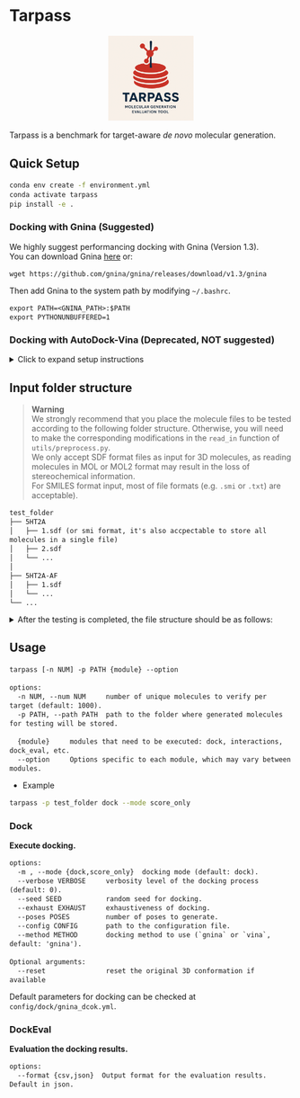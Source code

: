 # Tarpass


<div align="center">
    <img src="tarpass-logo.png" style="width: 30%;">
</div>


Tarpass is a benchmark for target-aware *de novo* molecular generation.

## Quick Setup

```bash
conda env create -f environment.yml
conda activate tarpass
pip install -e .
```

### Docking with Gnina (Suggested)

We highly suggest performancing docking with Gnina (Version 1.3).  
You can download Gnina [here](https://github.com/gnina/gnina/releases/tag/v1.3) or:

```Shell
wget https://github.com/gnina/gnina/releases/download/v1.3/gnina
```

Then add Gnina to the system path by modifying `~/.bashrc`.

```Shell
export PATH=<GNINA_PATH>:$PATH
export PYTHONUNBUFFERED=1
```

### Docking with AutoDock-Vina (Deprecated, NOT suggested)

<details>
<summary>Click to expand setup instructions</summary>

```Shell
conda install -c conda-forge swig boost-cpp libboost sphinx sphinx_rtd_theme
conda install -c conda-forge vina gemmi prody
conda install -c conda-forge autogrid # >=4.2.7 
# autogrid will conflict with umap-learn
```

### Preparation with AutoDock-Vina (Not Recommend)

```Shell
python -m pip install git+https://github.com/Valdes-Tresanco-MS/AutoDockTools_py3
```

</details>

## Input folder structure
>
> **Warning**  
> We strongly recommend that you place the molecule files to be tested according to the following folder structure. Otherwise, you will need to make the corresponding modifications in the `read_in` function of `utils/preprocess.py`.  
> We only accept SDF format files as input for 3D molecules, as reading molecules in MOL or MOL2 format may result in the loss of stereochemical information.  
> For SMILES format input, most of file formats (e.g. `.smi` or `.txt`) are acceptable).

```Text
test_folder
├── 5HT2A
│   ├── 1.sdf (or smi format, it's also accpectable to store all molecules in a single file)
│   ├── 2.sdf
│   └── ...
│ 
├── 5HT2A-AF
│   ├── 1.sdf
│   └── ...
└── ...
```

<details>
<summary>After the testing is completed, the file structure should be as follows:</summary>

```Text
test_folder
├── 5HT2A
│   ├── results
│   │   ├── docking_results.pkl
│   │   ├── xx_results.json
│   │   └──...
│   ├── 1.sdf
│   └── ...
└── ...
```

</details>

## Usage

```Text
tarpass [-n NUM] -p PATH {module} --option

options:
  -n NUM, --num NUM     number of unique molecules to verify per target (default: 1000).
  -p PATH, --path PATH  path to the folder where generated molecules for testing will be stored.

  {module}     modules that need to be executed: dock, interactions, dock_eval, etc.
  --option     Options specific to each module, which may vary between modules.
```

- Example

```Bash
tarpass -p test_folder dock --mode score_only
```

### Dock

**Execute docking.**

```Text
options:
  -m , --mode {dock,score_only}  docking mode (default: dock).
  --verbose VERBOSE     verbosity level of the docking process (default: 0).
  --seed SEED           random seed for docking.
  --exhaust EXHAUST     exhaustiveness of docking.
  --poses POSES         number of poses to generate.
  --config CONFIG       path to the configuration file.
  --method METHOD       docking method to use (`gnina` or `vina`, default: 'gnina').

Optional arguments:
  --reset               reset the original 3D conformation if available
```

Default parameters for docking can be checked at `config/dock/gnina_dcok.yml`.

### DockEval

**Evaluation the docking results.**

```Text
options:
  --format {csv,json}  Output format for the evaluation results. Default in json.
```
